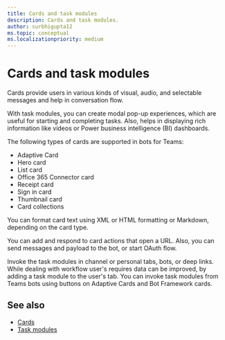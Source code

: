 ```yaml
---
title: Cards and task modules
description: Cards and task modules.
author: surbhigupta12
ms.topic: conceptual
ms.localizationpriority: medium
---
```


# Cards and task modules

Cards provide users in various kinds of visual, audio, and selectable messages and help in conversation flow.

With task modules, you can create modal pop-up experiences, which are useful for starting and completing tasks. Also, helps in displaying rich information like videos or Power business intelligence (BI) dashboards.

The following types of cards are supported in bots for Teams:

* Adaptive Card
* Hero card
* List card
* Office 365 Connector card
* Receipt card
* Sign in card
* Thumbnail card
* Card collections

You can format card text using XML or HTML formatting or Markdown, depending on the card type.

You can add and respond to card actions that open a URL. Also, you can send messages and payload to the bot, or start OAuth flow.

Invoke the task modules in channel or personal tabs, bots, or deep links. While dealing with workflow user's requires data can be improved, by adding a task module to the user's tab. You can invoke task modules from Teams bots using buttons on Adaptive Cards and Bot Framework cards.

## See also

* [Cards](~/task-modules-and-cards/what-are-cards.md)
* [Task modules](~/task-modules-and-cards/what-are-task-modules.md)
